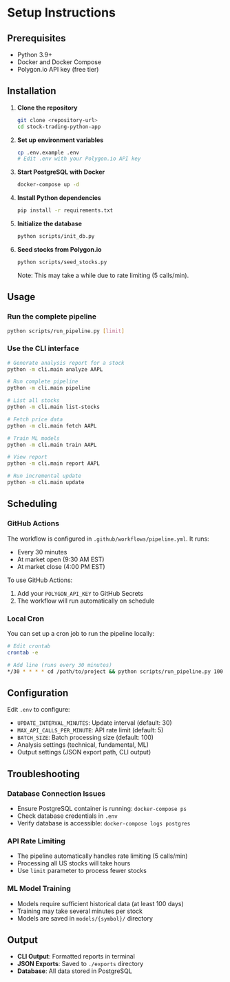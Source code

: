 # Setup Instructions

## Prerequisites

- Python 3.9+
- Docker and Docker Compose
- Polygon.io API key (free tier)

## Installation

1. **Clone the repository**
   ```bash
   git clone <repository-url>
   cd stock-trading-python-app
   ```

2. **Set up environment variables**
   ```bash
   cp .env.example .env
   # Edit .env with your Polygon.io API key
   ```

3. **Start PostgreSQL with Docker**
   ```bash
   docker-compose up -d
   ```

4. **Install Python dependencies**
   ```bash
   pip install -r requirements.txt
   ```

5. **Initialize the database**
   ```bash
   python scripts/init_db.py
   ```

6. **Seed stocks from Polygon.io**
   ```bash
   python scripts/seed_stocks.py
   ```
   Note: This may take a while due to rate limiting (5 calls/min).

## Usage

### Run the complete pipeline
```bash
python scripts/run_pipeline.py [limit]
```

### Use the CLI interface
```bash
# Generate analysis report for a stock
python -m cli.main analyze AAPL

# Run complete pipeline
python -m cli.main pipeline

# List all stocks
python -m cli.main list-stocks

# Fetch price data
python -m cli.main fetch AAPL

# Train ML models
python -m cli.main train AAPL

# View report
python -m cli.main report AAPL

# Run incremental update
python -m cli.main update
```

## Scheduling

### GitHub Actions
The workflow is configured in `.github/workflows/pipeline.yml`. It runs:
- Every 30 minutes
- At market open (9:30 AM EST)
- At market close (4:00 PM EST)

To use GitHub Actions:
1. Add your `POLYGON_API_KEY` to GitHub Secrets
2. The workflow will run automatically on schedule

### Local Cron
You can set up a cron job to run the pipeline locally:
```bash
# Edit crontab
crontab -e

# Add line (runs every 30 minutes)
*/30 * * * * cd /path/to/project && python scripts/run_pipeline.py 100
```

## Configuration

Edit `.env` to configure:
- `UPDATE_INTERVAL_MINUTES`: Update interval (default: 30)
- `MAX_API_CALLS_PER_MINUTE`: API rate limit (default: 5)
- `BATCH_SIZE`: Batch processing size (default: 100)
- Analysis settings (technical, fundamental, ML)
- Output settings (JSON export path, CLI output)

## Troubleshooting

### Database Connection Issues
- Ensure PostgreSQL container is running: `docker-compose ps`
- Check database credentials in `.env`
- Verify database is accessible: `docker-compose logs postgres`

### API Rate Limiting
- The pipeline automatically handles rate limiting (5 calls/min)
- Processing all US stocks will take hours
- Use `limit` parameter to process fewer stocks

### ML Model Training
- Models require sufficient historical data (at least 100 days)
- Training may take several minutes per stock
- Models are saved in `models/{symbol}/` directory

## Output

- **CLI Output**: Formatted reports in terminal
- **JSON Exports**: Saved to `./exports` directory
- **Database**: All data stored in PostgreSQL

